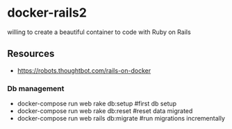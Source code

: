 # docker-rails2
willing to create a beautiful container to code with Ruby on Rails




## Resources
 - https://robots.thoughtbot.com/rails-on-docker
 
 
 
 ### Db management
  - docker-compose run web rake db:setup    #first db setup
 - docker-compose run web rake db:reset     #reset data migrated
 - docker-compose run web rails db:migrate  #run migrations incrementally